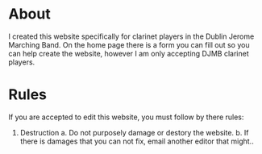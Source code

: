# About 
I created this website specifically for clarinet players in the Dublin Jerome Marching Band.
On the home page there is a form you can fill out so you can help create the website, however I am only accepting DJMB clarinet players.

# Rules
If you are accepted to edit this website, you must follow by there rules:
1. Destruction
  a. Do not purposely damage or destory the website.
  b. If there is damages that you can not fix, email another editor that might..
